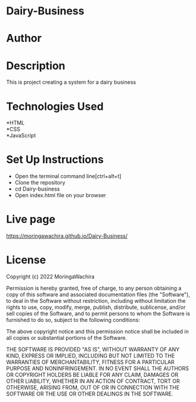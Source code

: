# Dairy-Business
# Author

# Description
This is project creating a system for a dairy business
# Technologies Used
*HTML<br>
*CSS <br>
*JavaScript
# Set Up Instructions
* Open the terminal command line[ctrl+alt+t]<br>
* Clone the repository<br>
* cd Dairy-business<br>
* Open index.html file on your browser
# Live page
https://moringawachira.github.io/Dairy-Business/
# License


Copyright (c) 2022 MoringaWachira

Permission is hereby granted, free of charge, to any person obtaining a copy
of this software and associated documentation files (the "Software"), to deal
in the Software without restriction, including without limitation the rights
to use, copy, modify, merge, publish, distribute, sublicense, and/or sell
copies of the Software, and to permit persons to whom the Software is
furnished to do so, subject to the following conditions:

The above copyright notice and this permission notice shall be included in all
copies or substantial portions of the Software.

THE SOFTWARE IS PROVIDED "AS IS", WITHOUT WARRANTY OF ANY KIND, EXPRESS OR
IMPLIED, INCLUDING BUT NOT LIMITED TO THE WARRANTIES OF MERCHANTABILITY,
FITNESS FOR A PARTICULAR PURPOSE AND NONINFRINGEMENT. IN NO EVENT SHALL THE
AUTHORS OR COPYRIGHT HOLDERS BE LIABLE FOR ANY CLAIM, DAMAGES OR OTHER
LIABILITY, WHETHER IN AN ACTION OF CONTRACT, TORT OR OTHERWISE, ARISING FROM,
OUT OF OR IN CONNECTION WITH THE SOFTWARE OR THE USE OR OTHER DEALINGS IN THE
SOFTWARE.
